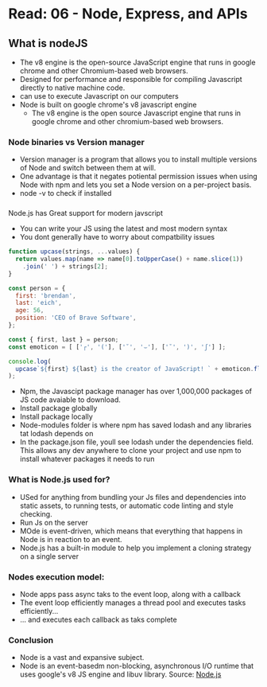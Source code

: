 # Read: 06 - Node, Express, and APIs
## What is nodeJS
- The v8 engine is the open-source JavaScript engine that runs in google chrome and other Chromium-based web browsers. 
- Designed for performance and responsible for compiling Javascript directly to native machine code.
- can use to execute Javascript on our computers
- Node is built on google chrome's v8 javascript engine
  - The v8 engine is the open source Javascript engine that runs in google chrome and other chromium-based web browsers.
### Node binaries vs Version manager
- Version manager is a program that allows you to install multiple versions of Node and switch between them at will.
- One advantage is that it negates potiental permission issues when using Node with npm and lets you set a Node version on a per-project basis.
- node -v to check if installed
### 
Node.js has Great support for modern javscript
- You can write your JS using the latest and most modern syntax
- You dont generally have to worry about compatbility issues 
```Javascript
function upcase(strings, ...values) {
  return values.map(name => name[0].toUpperCase() + name.slice(1))
    .join(' ') + strings[2];
}

const person = {
  first: 'brendan',
  last: 'eich',
  age: 56,
  position: 'CEO of Brave Software',
};

const { first, last } = person;
const emoticon = [ ['┌', '('], ['˘', '⌣'], ['˘', ')', 'ʃ'] ];

console.log(
  upcase`${first} ${last} is the creator of JavaScript! ` + emoticon.flat().join('')
);
```
- Npm, the Javascipt package manager has over 1,000,000 packages of JS code avaiable to download.
- Install package globally
- Install package locally
- Node-modules folder is where npm has saved lodash and any libraries tat lodash depends on
- In the package.json file, youll see lodash under the dependencies field. This allows any dev anywhere to clone your project and use npm to install whatever packages it needs to run
### What is Node.js used for?
- USed for anything from bundling your Js files and dependencies into static assets, to running tests, or automatic code linting and style checking.
- Run Js on the server
- MOde is event-driven, which means that everything that happens in Node is in reaction to an event.
- Node.js has a built-in module to help you implement a cloning strategy on a single server

### Nodes execution model:
- Node apps pass async taks to the event loop, along with a callback
- The event loop efficiently manages a thread pool and executes tasks efficiently...
- ... and executes each callback as taks complete
### Conclusion
- Node is a vast and expansive subject.
- Node is an event-basedm non-blocking, asynchronous I/O runtime that uses google's v8 JS engine and libuv library.
Source: [Node.js](https://www.sitepoint.com/an-introduction-to-node-js/)